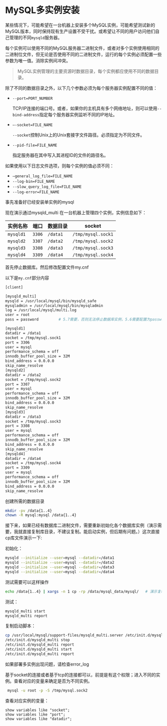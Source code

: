 # MySQL多实例安装

某些情况下，可能希望在一台机器上安装多个MySQL实例，可能希望测试新的MySQL版本，同时保持现有生产设置不受干扰。或希望让不同的用户访问他们自己管理的不同`mysqld`服务器。

每个实例可以使用不同的MySQL服务器二进制文件，或者对多个实例使用相同的二进制位文件，但无论是否使用不同的二进制文件，运行的每个实例必须配置一些参数为唯一值。消除实例间冲突。

> MySQL实例管理的主要资源时数据目录，每个实例都应使用不同的数据目录。

除了不同的数据目录之外，以下几个参数必须为每个服务器实例配置不同的值：

- `--port=PORT_NUMBER`

  TCP/IP连接的端口号。或者，如果你的主机具有多个网络地址，则可以使用`--bind-address`指定每个服务器实例监听不同的IP地址。

- `–-socket=FILE_NAME`

  `--socket`控制Unix上的Unix套接字文件路径。必须指定为不同文件。

- `--pid-file=FILE_NAME`

  指定服务器在其中写入其进程ID的文件的路径名。

如果使用以下日志文件选项，则每个实例的值必须不同：

- `–general_log_file=FILE_NAME`
- `--log-bin=FILE_NAME`
- `--slow_query_log_file=FILE_NAME`
- `--log-error=FILE_NAME`



事先准备好已经安装单实例的mysql

现在演示通过mysqld_multi 在一台机器上管理四个实例，实例信息如下：

| 实例名称  | 端口   | 数据目录 | socket             |
| --------- | ------ | -------- | ------------------ |
| `mysqld1` | `3306` | `/data1` | `/tmp/mysql.sock1` |
| `mysqld2` | `3307` | `/data2` | `/tmp/mysql.sock2` |
| `mysqld3` | `3308` | `/data3` | `/tmp/mysql.sock3` |
| `mysqld4` | `3309` | `/data4` | `/tmp/mysql.sock4` |

首先停止数据库。然后修改配置文件my.cnf

以下是`my.cnf`部分内容

```bash
[client]

[mysqld_multi]
mysqld = /usr/local/mysql/bin/mysqld_safe
mysqladmin = /usr/local/mysql/bin/mysqladmin
log = /usr/local/mysql/multi.log
user = root
pass = password         # 5.7需要，否则无法停止数据库实例，5.6需要配置为password = password

[mysqld1]
datadir = /data1
socket = /tmp/mysql.sock1
port = 3306
user = mysql
performance_schema = off
innodb_buffer_pool_size = 32M
bind_address = 0.0.0.0
skip_name_resolve
[mysqld2]
datadir = /data2
socket = /tmp/mysql.sock2
port = 3307
user = mysql
performance_schema = off
innodb_buffer_pool_size = 32M
bind_address = 0.0.0.0
skip_name_resolve
[mysqld3]
datadir = /data3
socket = /tmp/mysql.sock3
port = 3308
user = mysql
performance_schema = off
innodb_buffer_pool_size = 32M
bind_address = 0.0.0.0
skip_name_resolve
[mysqld4]
datadir = /data4
socket = /tmp/mysql.sock4
port = 3309
user = mysql
performance_schema = off
innodb_buffer_pool_size = 32M
bind_address = 0.0.0.0
skip_name_resolve

```

创建所需的数据目录

```bash
mkdir -pv /data{1..4}
chown -R mysql:mysql /data{1..4}
```

接下来，如果已经有数据库二进制文件，需要重新初始化各个数据库实例（演示需要，我就直接复制库目录，不建议复制。能启动实例，但后期有问题。）这次直接cp库文件演示一下:

初始化：

```bash
mysqld --initialize --user=mysql --datadir=/data1
mysqld --initialize --user=mysql --datadir=/data2
mysqld --initialize --user=mysql --datadir=/data3
mysqld --initialize --user=mysql --datadir=/data4
```

测试需要可以这样操作

```bash
echo /data{1..4} | xargs -n 1 cp -rp /data/mysql_data/mysql/   # 演示复制mysql库（不建议）
```

测试：

```bash
mysqld_multi start 
mysqld_multi report
```

复制启动脚本：

```bash
cp /usr/local/mysql/support-files/mysqld_multi.server /etc/init.d/mysqld_multi
/etc/init.d/mysqld_multi stop
/etc/init.d/mysqld_multi report 
/etc/init.d/mysqld_multi start 
/etc/init.d/mysqld_multi report
```

如果部署多实例出现问题，请检查error_log 

基于socket的连接或者基于tcp的连接都可以，前提是有这个权限；进入不同的实例。查看对应的变量来确定是否为不同实例。

```bash
 mysql -u root -p -S /tmp/mysql.sock2 
```

查看对应实例的变量：

```mysql
show variables like "socket";
show variables like "port"; 
show variables like "datadir";
```


